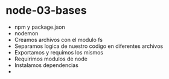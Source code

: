 # node-03-bases

* npm y package.json
* nodemon
* Creamos archivos con el modulo fs
* Separamos logica de nuestro codigo en diferentes archivos
* Exportamos y requimos los mismos
* Requirimos modulos de node
* Instalamos dependencias
* 

